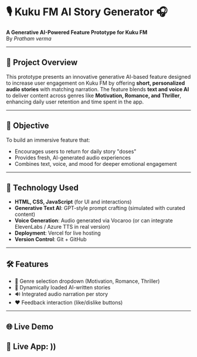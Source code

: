 # 🎙️ Kuku FM AI Story Generator 🎧

**A Generative AI-Powered Feature Prototype for Kuku FM**  
By *Pratham verma*  

---

## 🚀 Project Overview

This prototype presents an innovative generative AI-based feature designed to increase user engagement on Kuku FM by offering **short, personalized audio stories** with matching narration. 
The feature blends **text and voice AI** to deliver content across genres like **Motivation, Romance, and Thriller**, enhancing daily user retention and time spent in the app.

---

## 🎯 Objective

To build an immersive feature that:
- Encourages users to return for daily story "doses"
- Provides fresh, AI-generated audio experiences
- Combines text, voice, and mood for deeper emotional engagement

---

## 🧠 Technology Used

- **HTML, CSS, JavaScript** (for UI and interactions)
- **Generative Text AI**: GPT-style prompt crafting (simulated with curated content)
- **Voice Generation**: Audio generated via Vocaroo (or can integrate ElevenLabs / Azure TTS in real version)
- **Deployment**: Vercel for live hosting  
- **Version Control**: Git + GitHub

---

## 🛠️ Features

- 🎨 Genre selection dropdown (Motivation, Romance, Thriller)
- 📝 Dynamically loaded AI-written stories
- 🔊 Integrated audio narration per story
- ❤️ Feedback interaction (like/dislike buttons)

---

## 🌐 Live Demo

🔗 **Live App**: []([https://kuku-fm-prototype.vercel.app/])))  
---

